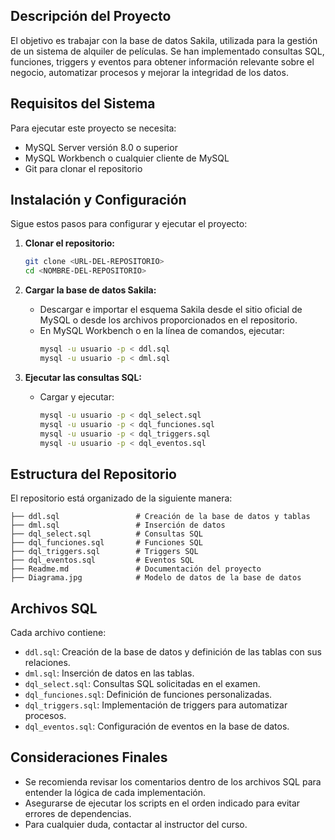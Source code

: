 
## Descripción del Proyecto

El objetivo es trabajar con la base de datos Sakila, utilizada para la gestión de un sistema de alquiler de películas. Se han implementado consultas SQL, funciones, triggers y eventos para obtener información relevante sobre el negocio, automatizar procesos y mejorar la integridad de los datos.

## Requisitos del Sistema
Para ejecutar este proyecto se necesita:
- MySQL Server versión 8.0 o superior
- MySQL Workbench o cualquier cliente de MySQL
- Git para clonar el repositorio

## Instalación y Configuración
Sigue estos pasos para configurar y ejecutar el proyecto:

1. **Clonar el repositorio:**
   ```sh
   git clone <URL-DEL-REPOSITORIO>
   cd <NOMBRE-DEL-REPOSITORIO>
   ```

2. **Cargar la base de datos Sakila:**
   - Descargar e importar el esquema Sakila desde el sitio oficial de MySQL o desde los archivos proporcionados en el repositorio.
   - En MySQL Workbench o en la línea de comandos, ejecutar:
     ```sh
     mysql -u usuario -p < ddl.sql
     mysql -u usuario -p < dml.sql
     ```

3. **Ejecutar las consultas SQL:**
   - Cargar y ejecutar:
     ```sh
     mysql -u usuario -p < dql_select.sql
     mysql -u usuario -p < dql_funciones.sql
     mysql -u usuario -p < dql_triggers.sql
     mysql -u usuario -p < dql_eventos.sql
     ```

## Estructura del Repositorio
El repositorio está organizado de la siguiente manera:
```
├── ddl.sql                 # Creación de la base de datos y tablas
├── dml.sql                 # Inserción de datos
├── dql_select.sql          # Consultas SQL
├── dql_funciones.sql       # Funciones SQL
├── dql_triggers.sql        # Triggers SQL
├── dql_eventos.sql         # Eventos SQL
├── Readme.md               # Documentación del proyecto
├── Diagrama.jpg            # Modelo de datos de la base de datos
```

## Archivos SQL
Cada archivo contiene:
- `ddl.sql`: Creación de la base de datos y definición de las tablas con sus relaciones.
- `dml.sql`: Inserción de datos en las tablas.
- `dql_select.sql`: Consultas SQL solicitadas en el examen.
- `dql_funciones.sql`: Definición de funciones personalizadas.
- `dql_triggers.sql`: Implementación de triggers para automatizar procesos.
- `dql_eventos.sql`: Configuración de eventos en la base de datos.

## Consideraciones Finales
- Se recomienda revisar los comentarios dentro de los archivos SQL para entender la lógica de cada implementación.
- Asegurarse de ejecutar los scripts en el orden indicado para evitar errores de dependencias.
- Para cualquier duda, contactar al instructor del curso.


